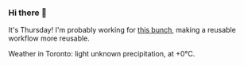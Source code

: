 ### Hi there :wave:

It's Thursday! I'm probably working for [this bunch](https://github.com/kohofinancial), making a reusable workflow more reusable.

Weather in Toronto: light unknown precipitation, at +0°C.

